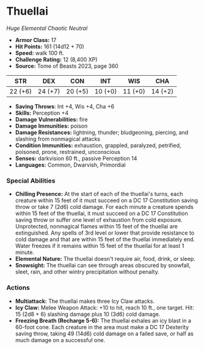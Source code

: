 # Thuellai

*Huge* *Elemental* *Chaotic Neutral*

- **Armor Class:** 17
- **Hit Points:** 161 (14d12 + 70)
- **Speed:** walk 100 ft.
- **Challenge Rating:** 12 (8,400 XP)
- **Source:** Tome of Beasts 2023, page 360

| STR | DEX | CON | INT | WIS | CHA |
| --- | --- | --- | --- | --- | --- |
| 22 (+6) | 24 (+7) | 20 (+5) | 10 (+0) | 11 (+0) | 14 (+2) |

- **Saving Throws**: Int +4, Wis +4, Cha +6
- **Skills:** Perception +4
- **Damage Vulnerabilities:** fire
- **Damage Immunities:** poison
- **Damage Resistances:** lightning, thunder; bludgeoning, piercing, and slashing from nonmagical attacks
- **Condition Immunities:** exhaustion, grappled, paralyzed, petrified, poisoned, prone, restrained, unconscious
- **Senses:** darkvision 60 ft., passive Perception 14
- **Languages:** Common, Dwarvish, Primordial

### Special Abilities

- **Chilling Presence:** At the start of each of the thuellai's turns, each creature within 15 feet of it must succeed on a DC 17 Constitution saving throw or take 7 (2d6) cold damage. For each minute a creature spends within 15 feet of the thuellai, it must succeed on a DC 17 Constitution saving throw or suffer one level of exhaustion from cold exposure. Unprotected, nonmagical flames within 15 feet of the thuellai are extinguished. Any spells of 3rd level or lower that provide resistance to cold damage and that are within 15 feet of the thuellai immediately end. Water freezes if it remains within 15 feet of the thuellai for at least 1 minute.
- **Elemental Nature:** The thuellai doesn't require air, food, drink, or sleep.
- **Snowsight:** The thuellai can see through areas obscured by snowfall, sleet, rain, and other wintry precipitation without penalty.

### Actions

- **Multiattack:** The thuellai makes three Icy Claw attacks.
- **Icy Claw:** Melee Weapon Attack: +10 to hit, reach 10 ft., one target. Hit: 15 (2d8 + 6) slashing damage plus 10 (3d6) cold damage.
- **Freezing Breath (Recharge 5-6):** The thuellai exhales an icy blast in a 60-foot cone. Each creature in the area must make a DC 17 Dexterity saving throw, taking 49 (14d6) cold damage on a failed save, or half as much damage on a successful one.

